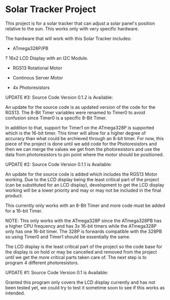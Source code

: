 # Solar Tracker Project
This project is for a solar tracker that can adjust a solar panel's position relative to the sun. This works only with very specific hardware.

The hardware that will work with this Solar Tracker includes:

- ATmega328P/PB

? 16x2 LCD Display with an I2C Module.

- RGS13 Rotational Motor

- Continous Server Motor

- 4x Photoresistors

UPDATE #3: Source Code Version 0.1.2 is Available:

An update for the source code is as updated version of the code for the RGS13. The 8-Bit Timer variables were renamed to Timer0 to avoid confusion since Timer0 is a specific 8-Bit Timer.

In addition to that, support for Timer1 on the ATmega328P is supported which is the 16-bit timer. This timer will allow for a higher degree of accuracy than what could be archieved through an 8-bit timer. For now, this piece of the project is done until we add code for the Photoresistors and then we can merge the values we get from the photoresistors and use the data from photoresistors to pin point where the motor should be positioned.

UPDATE #2: Source Code Version 0.1.1 is Available:

An update for the source code is added which includes the RGS13 Motor working. Due to the LCD display being the least critical part of the project (can be substituted for an LCD display), development to get the LCD display working will be a lower priority and may or may not be included in the final product.

This currently only works with an 8-Bit Timer and more code must be added for a 16-bit Timer.

NOTE: This only works with the ATmega328P since the ATmega328PB has a higher CPU frequency and has 3x 16-bit timers while the ATmega328P only has one 16-bit timer. The 328P is forwards compatible with the 328PB so using Timer0 and Timer1 should be essentially the same.

The LCD display is the least critical part of the project so the code base for the display is on hold or may be cancelled and removed from the project until we get the more critical parts taken care of. The next step is to program 4 different photoresistors.

UPDATE #1: Source Code Version 0.1 is Available:

Granted this program only covers the LCD display currently and has not been tested yet, we could try to test it sometime soon to see if this works as intended.
